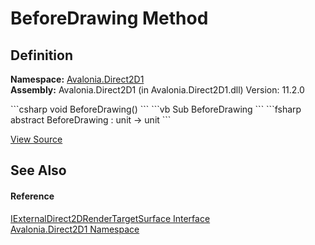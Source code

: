 # BeforeDrawing Method




## Definition
**Namespace:** <a href="N_Avalonia_Direct2D1">Avalonia.Direct2D1</a>  
**Assembly:** Avalonia.Direct2D1 (in Avalonia.Direct2D1.dll) Version: 11.2.0

<Tabs groupId="api-code-preview">
<TabItem value="csharp" label="C#">
```csharp
void BeforeDrawing()
```
</TabItem>
<TabItem value="vb" label="VB">
```vb
Sub BeforeDrawing
```
</TabItem>
<TabItem value="fsharp" label="F#">
```fsharp
abstract BeforeDrawing : unit -> unit 
```
</TabItem>
</Tabs>



<a href="https://github.com/AvaloniaUI/Avalonia/tree/master/src/Windows/Avalonia.Direct2D1/IExternalDirect2DRenderTargetSurface.cs" title="View the source code">View Source</a>



## See Also


#### Reference
<a href="T_Avalonia_Direct2D1_IExternalDirect2DRenderTargetSurface">IExternalDirect2DRenderTargetSurface Interface</a>  
<a href="N_Avalonia_Direct2D1">Avalonia.Direct2D1 Namespace</a>  
